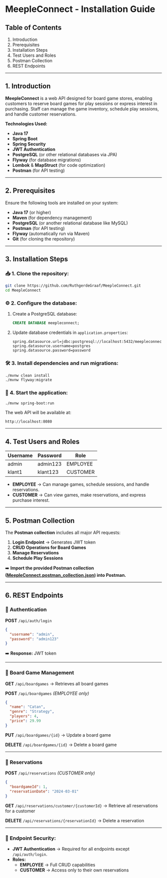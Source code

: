 # **MeepleConnect - Installation Guide**

## **Table of Contents**
1. Introduction
2. Prerequisites
3. Installation Steps
4. Test Users and Roles
5. Postman Collection
6. REST Endpoints

---

## **1. Introduction**

**MeepleConnect** is a web API designed for board game stores, enabling customers to reserve board games for play sessions or express interest in purchasing. Staff can manage the game inventory, schedule play sessions, and handle customer reservations.

**Technologies Used:**
- **Java 17**
- **Spring Boot**
- **Spring Security**
- **JWT Authentication**
- **PostgreSQL** (or other relational databases via JPA)
- **Flyway** (for database migrations)
- **Lombok** & **MapStruct** (for code optimization)
- **Postman** (for API testing)

---

## **2. Prerequisites**

Ensure the following tools are installed on your system:

- **Java 17** (or higher)
- **Maven** (for dependency management)
- **PostgreSQL** (or another relational database like MySQL)
- **Postman** (for API testing)
- **Flyway** (automatically run via Maven)
- **Git** (for cloning the repository)

---

## **3. Installation Steps**

### 📥 **1. Clone the repository:**
```bash
git clone https://github.com/RuthgerdeGraaf/MeepleConnect.git
cd MeepleConnect
```

### ⚙️ **2. Configure the database:**
1. Create a PostgreSQL database:
   ```sql
   CREATE DATABASE meepleconnect;
   ```
2. Update database credentials in `application.properties`:
   ```properties
   spring.datasource.url=jdbc:postgresql://localhost:5432/meepleconnect
   spring.datasource.username=postgres
   spring.datasource.password=password
   ```

### 🛠️ **3. Install dependencies and run migrations:**
```bash
./mvnw clean install
./mvnw flyway:migrate
```

### 🚀 **4. Start the application:**
```bash
./mvnw spring-boot:run
```

The web API will be available at:
```
http://localhost:8080
```

---

## **4. Test Users and Roles**

| **Username** | **Password** | **Role**    |
|--------------|--------------|-------------|
| admin        | admin123     | EMPLOYEE    |
| klant1       | klant123     | CUSTOMER    |

- **EMPLOYEE** → Can manage games, schedule sessions, and handle reservations.
- **CUSTOMER** → Can view games, make reservations, and express purchase interest.

---

## **5. Postman Collection**

The **Postman collection** includes all major API requests:

1. **Login Endpoint** → Generates JWT token
2. **CRUD Operations for Board Games**
3. **Manage Reservations**
4. **Schedule Play Sessions**

➡️ **Import the provided Postman collection ([MeepleConnect.postman_collection.json](./MeepleConnect.postman_collection.json)) into Postman.**

---

## **6. REST Endpoints**

### 🔑 **Authentication**

**POST** `/api/auth/login`
```json
{
  "username": "admin",
  "password": "admin123"
}
```
➡️ **Response:** JWT token

---

### 🎲 **Board Game Management**

**GET** `/api/boardgames` → Retrieves all board games

**POST** `/api/boardgames` *(EMPLOYEE only)*
```json
{
  "name": "Catan",
  "genre": "Strategy",
  "players": 4,
  "price": 29.99
}
```

**PUT** `/api/boardgames/{id}` → Update a board game

**DELETE** `/api/boardgames/{id}` → Delete a board game

---

### 📅 **Reservations**

**POST** `/api/reservations` *(CUSTOMER only)*
```json
{
  "boardgameId": 1,
  "reservationDate": "2024-03-01"
}
```

**GET** `/api/reservations/customer/{customerId}` → Retrieve all reservations for a customer

**DELETE** `/api/reservations/{reservationId}` → Delete a reservation

---

### 📄 **Endpoint Security:**
- **JWT Authentication** → Required for all endpoints except `/api/auth/login`.
- **Roles:**
  - **EMPLOYEE** → Full CRUD capabilities
  - **CUSTOMER** → Access only to their own reservations